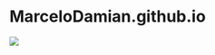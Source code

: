 # MarceloDamian.github.io
<!-- <img src ="https://github.com/MarceloDamian/MarceloDamian.github.io/edit/main/website.png" /> -->
![](https://github.com/MarceloDamian/MarceloDamian.github.io/edit/main/website.png?raw=true)
